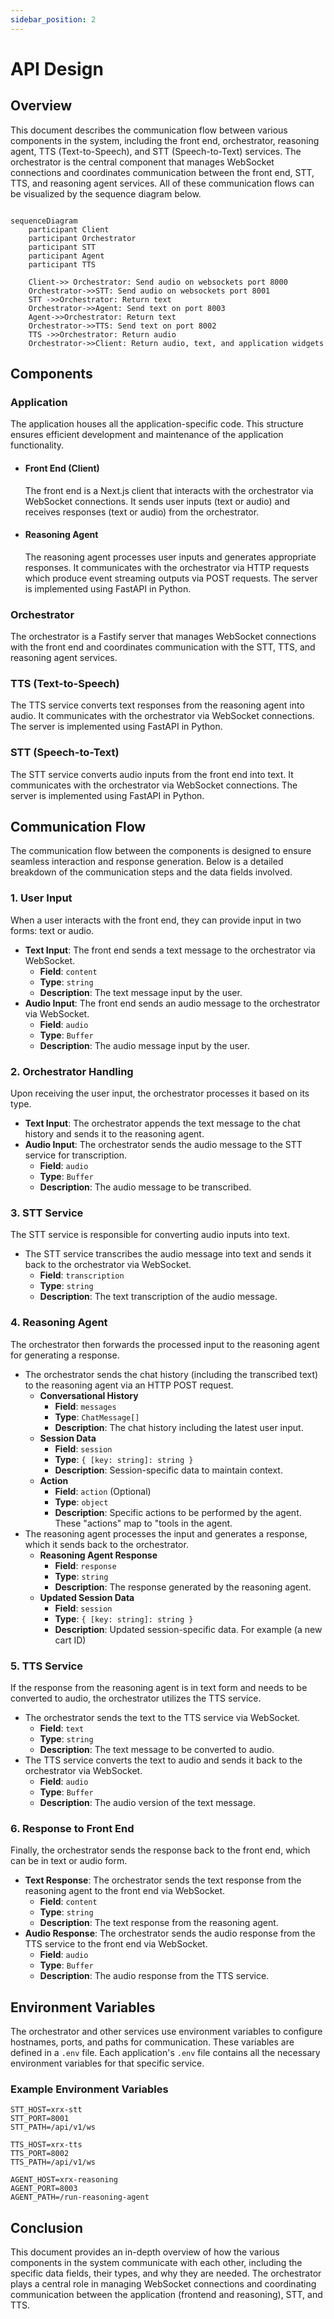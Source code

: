 ```yaml
---
sidebar_position: 2
---
```


# API Design

## Overview

This document describes the communication flow between various components in the system, including the front end, orchestrator, reasoning agent, TTS (Text-to-Speech), and STT (Speech-to-Text) services. The orchestrator is the central component that manages WebSocket connections and coordinates communication between the front end, STT, TTS, and reasoning agent services. All of these communication flows can be visualized by the sequence diagram below.

```mermaid

sequenceDiagram
    participant Client
    participant Orchestrator
    participant STT
    participant Agent
    participant TTS

    Client->> Orchestrator: Send audio on websockets port 8000
    Orchestrator->>STT: Send audio on websockets port 8001
    STT ->>Orchestrator: Return text
    Orchestrator->>Agent: Send text on port 8003
    Agent->>Orchestrator: Return text
    Orchestrator->>TTS: Send text on port 8002
    TTS ->>Orchestrator: Return audio
    Orchestrator->>Client: Return audio, text, and application widgets
```

## Components

### Application
The application houses all the application-specific code. This structure ensures efficient development and maintenance of the application functionality.

- #### Front End (Client)
  The front end is a Next.js client that interacts with the orchestrator via WebSocket connections. It sends user inputs (text or audio) and receives responses (text or audio) from the orchestrator.
- #### Reasoning Agent
  The reasoning agent processes user inputs and generates appropriate responses. It communicates with the orchestrator via HTTP requests which produce event streaming outputs via POST requests. The server is implemented using FastAPI in Python.

### Orchestrator

The orchestrator is a Fastify server that manages WebSocket connections with the front end and coordinates communication with the STT, TTS, and reasoning agent services.

### TTS (Text-to-Speech)

The TTS service converts text responses from the reasoning agent into audio. It communicates with the orchestrator via WebSocket connections. The server is implemented using FastAPI in Python.

### STT (Speech-to-Text)

The STT service converts audio inputs from the front end into text. It communicates with the orchestrator via WebSocket connections. The server is implemented using FastAPI in Python.

## Communication Flow

The communication flow between the components is designed to ensure seamless interaction and response generation. Below is a detailed breakdown of the communication steps and the data fields involved.

### 1. User Input

When a user interacts with the front end, they can provide input in two forms: text or audio.

- **Text Input**: The front end sends a text message to the orchestrator via WebSocket.
  - **Field**: `content`
  - **Type**: `string`
  - **Description**: The text message input by the user.
- **Audio Input**: The front end sends an audio message to the orchestrator via WebSocket.
  - **Field**: `audio`
  - **Type**: `Buffer`
  - **Description**: The audio message input by the user.

### 2. Orchestrator Handling

Upon receiving the user input, the orchestrator processes it based on its type.

- **Text Input**: The orchestrator appends the text message to the chat history and sends it to the reasoning agent.
- **Audio Input**: The orchestrator sends the audio message to the STT service for transcription.
  - **Field**: `audio`
  - **Type**: `Buffer`
  - **Description**: The audio message to be transcribed.

### 3. STT Service

The STT service is responsible for converting audio inputs into text.

- The STT service transcribes the audio message into text and sends it back to the orchestrator via WebSocket.
  - **Field**: `transcription`
  - **Type**: `string`
  - **Description**: The text transcription of the audio message.

### 4. Reasoning Agent

The orchestrator then forwards the processed input to the reasoning agent for generating a response.

- The orchestrator sends the chat history (including the transcribed text) to the reasoning agent via an HTTP POST request.
  - **Conversational History**
    - **Field**: `messages`
    - **Type**: `ChatMessage[]`
    - **Description**: The chat history including the latest user input.
  - **Session Data**
    - **Field**: `session`
    - **Type**: `{ [key: string]: string }`
    - **Description**: Session-specific data to maintain context.
  - **Action**
    - **Field**: `action` (Optional)
    - **Type**: `object`
    - **Description**: Specific actions to be performed by the agent. These "actions" map to "tools in the agent.
- The reasoning agent processes the input and generates a response, which it sends back to the orchestrator.
  - **Reasoning Agent Response**
    - **Field**: `response`
    - **Type**: `string`
    - **Description**: The response generated by the reasoning agent.
  - **Updated Session Data**
    - **Field**: `session`
    - **Type**: `{ [key: string]: string }`
    - **Description**: Updated session-specific data. For example (a new cart ID)

### 5. TTS Service

If the response from the reasoning agent is in text form and needs to be converted to audio, the orchestrator utilizes the TTS service.

- The orchestrator sends the text to the TTS service via WebSocket.
  - **Field**: `text`
  - **Type**: `string`
  - **Description**: The text message to be converted to audio.
- The TTS service converts the text to audio and sends it back to the orchestrator via WebSocket.
  - **Field**: `audio`
  - **Type**: `Buffer`
  - **Description**: The audio version of the text message.

### 6. Response to Front End

Finally, the orchestrator sends the response back to the front end, which can be in text or audio form.

- **Text Response**: The orchestrator sends the text response from the reasoning agent to the front end via WebSocket.
  - **Field**: `content`
  - **Type**: `string`
  - **Description**: The text response from the reasoning agent.
- **Audio Response**: The orchestrator sends the audio response from the TTS service to the front end via WebSocket.
  - **Field**: `audio`
  - **Type**: `Buffer`
  - **Description**: The audio response from the TTS service.

## Environment Variables

The orchestrator and other services use environment variables to configure hostnames, ports, and paths for communication. These variables are defined in a `.env` file. Each application's `.env` file contains all the necessary environment variables for that specific service.

### Example Environment Variables

```env
STT_HOST=xrx-stt
STT_PORT=8001
STT_PATH=/api/v1/ws

TTS_HOST=xrx-tts
TTS_PORT=8002
TTS_PATH=/api/v1/ws

AGENT_HOST=xrx-reasoning
AGENT_PORT=8003
AGENT_PATH=/run-reasoning-agent
```

## Conclusion

This document provides an in-depth overview of how the various components in the system communicate with each other, including the specific data fields, their types, and why they are needed. The orchestrator plays a central role in managing WebSocket connections and coordinating communication between the application (frontend and reasoning),  STT, and TTS.
